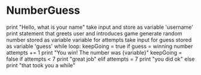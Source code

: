 # NumberGuess
print "Hello, what is your name" 
take input and store as variable 'username'
print statement that greets user and introduces game
generate random number stored as variable
variable for attempts
take input for guess stored as variable 'guess'
while loop: keepGoing = true
	if guess = winning number 
		attempts += 1
		print "You win! The number was {variable}"
		keepGoing = false
		if attempts < 7
			print "great job"
		elif attempts = 7
			print "you did ok"
		else
			print "that took you a while"
